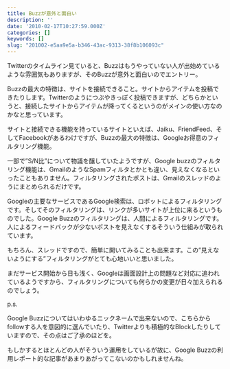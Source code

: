 ```yaml
---
title: Buzzが意外と面白い
description: ''
date: '2010-02-17T10:27:59.000Z'
categories: []
keywords: []
slug: "201002-e5aa9e5a-b346-43ac-9313-38f8b106093c"
---
```

Twitterのタイムライン見ていると、Buzzはもうやっていない人が出始めているような雰囲気もありますが、そのBuzzが意外と面白いのでエントリー。

Buzzの最大の特徴は、サイトを接続できること。サイトからアイテムを投稿できたりします。Twitterのようにつぶやきっぽく投稿できますが、どちらかというと、接続したサイトからアイテムが降ってくるというのがメインの使い方なのかなと思っています。

サイトと接続できる機能を持っているサイトといえば、Jaiku、FriendFeed、そしてFacebookがあるわけですが、Buzzの最大の特徴は、Googleお得意のフィルタリング機能。

一部で”S/N比”について物議を醸していたようですが、Google buzzのフィルタリング機能は、GmailのようなSpamフィルタとかとも違い、見えなくなるといったこともありません。フィルタリングされたポストは、Gmailのスレッドのようにまとめられるだけです。

Googleの主要なサービスであるGoogle検索は、ロボットによるフィルタリングです。そしてそのフィルタリングは、リンクが多いサイトが上位に来るというものでした。Google Buzzのフィルタリングは、人間によるフィルタリングです。人によるフィードバックが少ないポストを見えなくするそういう仕組みが取られています。

もちろん、スレッドですので、簡単に開いてみることも出来ます。この”見えないようにする”フィルタリングがとても心地いいと思いました。

まだサービス開始から日も浅く、Googleは画面設計上の問題など対応に追われているようですから、フィルタリングについても何らかの変更が日々加えられるのでしょう。

p.s.

Google Buzzについてはいわゆるニックネームで出来ないので、こちらからfollowする人を意図的に選んでいたり、Twitterよりも積極的なBlockしたりしていますので、その点はご了承のほどを。

もしかするとほとんどの人がそういう運用をしているが故に、Google Buzzの利用レポート的な記事があまりあがってこないのかもしれませんね。